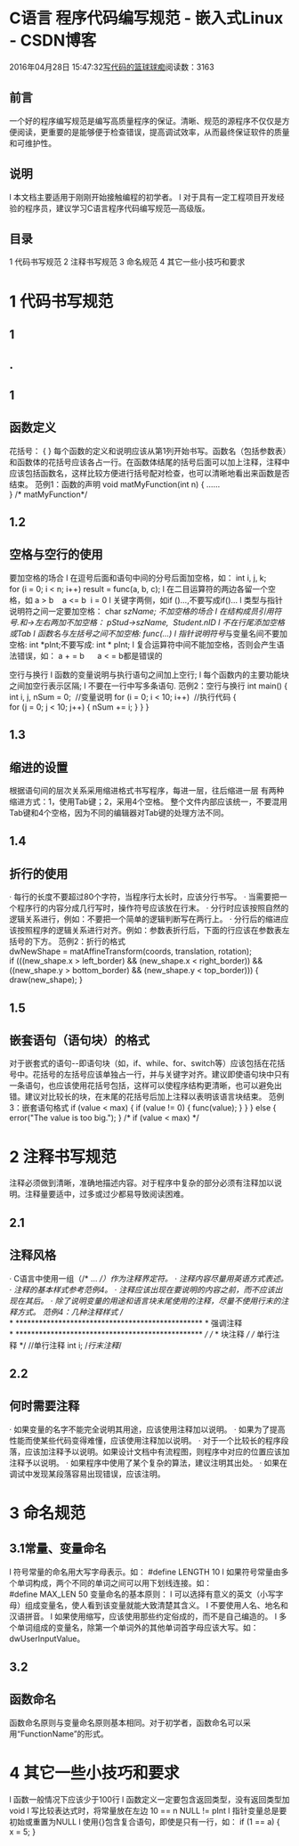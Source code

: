 
# C语言 程序代码编写规范 - 嵌入式Linux - CSDN博客

2016年04月28日 15:47:32[写代码的篮球球痴](https://me.csdn.net/weiqifa0)阅读数：3163


## 前言
一个好的程序编写规范是编写高质量程序的保证。清晰、规范的源程序不仅仅是方便阅读，更重要的是能够便于检查错误，提高调试效率，从而最终保证软件的质量和可维护性。

## 说明
l 本文档主要适用于刚刚开始接触编程的初学者。
l 对于具有一定工程项目开发经验的程序员，建议学习C语言程序代码编写规范—高级版。

## 目录
1 代码书写规范
2 注释书写规范
3 命名规范
4 其它一些小技巧和要求

# 1 代码书写规范
## 1
## .
## 1
## 函数定义
花括号： { }
每个函数的定义和说明应该从第1列开始书写。函数名（包括参数表）和函数体的花括号应该各占一行。在函数体结尾的括号后面可以加上注释，注释中应该包括函数名，这样比较方便进行括号配对检查，也可以清晰地看出来函数是否结束。
范例1：函数的声明
void matMyFunction(int n)
{
……
} /* matMyFunction*/
## 1.2
## 空格与空行的使用
要加空格的场合
l 在逗号后面和语句中间的分号后面加空格，如：
int i, j, k;
for (i = 0; i < n; i++)
result = func(a, b, c);
l 在二目运算符的两边各留一个空格，如
a > b    a <= b  i = 0
l 关键字两侧，如if ()…,不要写成if()…
l 类型与指针说明符之间一定要加空格：
char *szName;
不加空格的场合
l 在结构成员引用符号.和->左右两加不加空格：
pStud->szName,  Student.nID
l 不在行尾添加空格或Tab
l 函数名与左括号之间不加空格:
func(…)
l 指针说明符号*与变量名间不要加空格:
int *pInt;不要写成: int * pInt;
l 复合运算符中间不能加空格，否则会产生语法错误，如：
a + = b      a < = b都是错误的

空行与换行
l 函数的变量说明与执行语句之间加上空行;
l 每个函数内的主要功能块之间加空行表示区隔;
l 不要在一行中写多条语句.
范例2：空行与换行
int main()
{
int i, j, nSum = 0;  //变量说明
for (i = 0; i < 10; i++)  //执行代码
{
for (j = 0; j < 10; j++)
{
nSum += i;
}
}
}
## 1.3
## 缩进的设置
根据语句间的层次关系采用缩进格式书写程序，每进一层，往后缩进一层
有两种缩进方式：1，使用Tab键；2，采用4个空格。
整个文件内部应该统一，不要混用Tab键和4个空格，因为不同的编辑器对Tab键的处理方法不同。
## 1.4
## 折行的使用
· 每行的长度不要超过80个字符，当程序行太长时，应该分行书写。
· 当需要把一个程序行的内容分成几行写时，操作符号应该放在行末。
· 分行时应该按照自然的逻辑关系进行，例如：不要把一个简单的逻辑判断写在两行上。
· 分行后的缩进应该按照程序的逻辑关系进行对齐。例如：参数表折行后，下面的行应该在参数表左括号的下方。
范例2：折行的格式
dwNewShape = matAffineTransform(coords, translation,
rotation);
if (((new_shape.x > left_border) &&
(new_shape.x < right_border)) &&
((new_shape.y > bottom_border) &&
(new_shape.y < top_border)))
{
draw(new_shape);
}

## 1.5
## 嵌套语句（语句块）的格式
对于嵌套式的语句--即语句块（如，if、while、for、switch等）应该包括在花括号中。花括号的左括号应该单独占一行，并与关键字对齐。建议即使语句块中只有一条语句，也应该使用花括号包括，这样可以使程序结构更清晰，也可以避免出错。建议对比较长的块，在末尾的花括号后加上注释以表明该语言块结束。
范例3：嵌套语句格式
if (value < max)
{
if (value != 0)
{
func(value);
}
}
} else {
error("The value is too big.");
} /* if (value < max) */

# 2 注释书写规范
注释必须做到清晰，准确地描述内容。对于程序中复杂的部分必须有注释加以说明。注释量要适中，过多或过少都易导致阅读困难。
## 2.1
## 注释风格
· C语言中使用一组（/* … */）作为注释界定符。
· 注释内容尽量用英语方式表述。
· 注释的基本样式参考范例4。
· 注释应该出现在要说明的内容之前，而不应该出现在其后。
· 除了说明变量的用途和语言块末尾使用的注释，尽量不使用行末的注释方式。
范例4：几种注释样式
/*
* ************************************************
* 强调注释
* ************************************************
*/
/*
* 块注释
*/
/* 单行注释 */
//单行注释
int i; /*行末注释*/
## 2.2
## 何时需要注释
· 如果变量的名字不能完全说明其用途，应该使用注释加以说明。
· 如果为了提高性能而使某些代码变得难懂，应该使用注释加以说明。
· 对于一个比较长的程序段落，应该加注释予以说明。如果设计文档中有流程图，则程序中对应的位置应该加注释予以说明。
· 如果程序中使用了某个复杂的算法，建议注明其出处。
· 如果在调试中发现某段落容易出现错误，应该注明。

# 3 命名规范
## 3.1常量、变量命名
l 符号常量的命名用大写字母表示。如：
\#define LENGTH 10
l 如果符号常量由多个单词构成，两个不同的单词之间可以用下划线连接。如：
\#define MAX_LEN 50
变量命名的基本原则：
l 可以选择有意义的英文（小写字母）组成变量名，使人看到该变量就能大致清楚其含义。
l 不要使用人名、地名和汉语拼音。
l 如果使用缩写，应该使用那些约定俗成的，而不是自己编造的。
l 多个单词组成的变量名，除第一个单词外的其他单词首字母应该大写。如：
dwUserInputValue。
## 3.2
## 函数命名
函数命名原则与变量命名原则基本相同。对于初学者，函数命名可以采用“FunctionName”的形式。
# 4 其它一些小技巧和要求
l 函数一般情况下应该少于100行
l 函数定义一定要包含返回类型，没有返回类型加void
l 写比较表达式时，将常量放在左边
10 == n
NULL != pInt
l 指针变量总是要初始或重置为NULL
l 使用{}包含复合语句，即使是只有一行，如：
if (1 == a)
{
x = 5;
}

